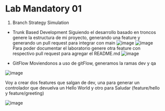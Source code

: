 # Lab Mandatory 01

1. Branch Strategy Simulation
- Trunk Based Development
  Siguiendo el desarrollo basado en troncos genere la estructura de mi proyecto, generando una feature y generando un pull request para integrar con main
![image](https://github.com/LuisGutierrezRdz/lab-mandaroty01/assets/115661340/803ff9d2-f812-4d5d-a21b-cbe15e7d728b)
![image](https://github.com/LuisGutierrezRdz/lab-mandaroty01/assets/115661340/5ab37b0f-2b4b-46e1-993b-d60b6e40ab78)
  Para poder documentar el laboratorio genere otra feature con respectivo pull request para agregar el README.md
  ![image](https://github.com/LuisGutierrezRdz/lab-mandaroty01/assets/115661340/90f93773-f47d-4a96-b197-45831b430791)
 
- GitFlow
  Moviendonos a uso de gitFlow, generamos la ramas dev y qa
  
![image](https://github.com/LuisGutierrezRdz/lab-mandaroty01/assets/115661340/19bdda8e-7ced-4b03-8fda-77b80477b86f)

Voy a crear dos features que salgan de dev, una para generar un controlador que devuelva un Hello World y otro para Saludar (feature/hello y feature/greeting)

![image](https://github.com/LuisGutierrezRdz/lab-mandaroty01/assets/115661340/dfb4fee9-5082-4b08-be1e-4f453251a62a)
